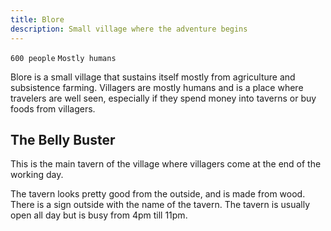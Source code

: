 ```yaml
---
title: Blore
description: Small village where the adventure begins
---
```


`600 people` `Mostly humans`

Blore is a small village that sustains itself mostly from agriculture and subsistence farming. Villagers are mostly humans and is a place where travelers are well seen, especially if they spend money into taverns or buy foods from villagers.

## The Belly Buster

This is the main tavern of the village where villagers come at the end of the working day.

The tavern looks pretty good from the outside, and is made from wood. There is a sign outside with the name of the tavern. The tavern is usually open all day but is busy from 4pm till 11pm.
